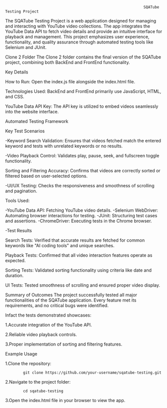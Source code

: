                                                                   SQATube Testing Project

The SQATube Testing Project is a web application designed for managing and interacting with YouTube video collections. The app integrates the YouTube Data API to fetch video details and provide an intuitive interface for playback and management. This project emphasizes user experience, functionality, and quality assurance through automated testing tools like Selenium and JUnit.



Clone 2 Folder
The Clone 2 folder contains the final version of the SQATube project, combining both BackEnd and FrontEnd functionality.


Key Details

How to Run:
Open the index.js file alongside the index.html file.

Technologies Used:
BackEnd and FrontEnd primarily use JavaScript, HTML, and CSS.

YouTube Data API Key:
The API key is utilized to embed videos seamlessly into the website interface.


Automated Testing Framework

Key Test Scenarios

-Keyword Search Validation:
Ensures that videos fetched match the entered keyword and tests with unrelated keywords or no results.

-Video Playback Control:
Validates play, pause, seek, and fullscreen toggle functionality.

Sorting and Filtering Accuracy:
Confirms that videos are correctly sorted or filtered based on user-selected options.

-UI/UX Testing:
Checks the responsiveness and smoothness of scrolling and pagination.


Tools Used:

-YouTube Data API: Fetching YouTube video details.
-Selenium WebDriver: Automating browser interactions for testing.
-JUnit: Structuring test cases and assertions.
-ChromeDriver: Executing tests in the Chrome browser.


 -Test Results
 
Search Tests: Verified that accurate results are fetched for common keywords like "AI coding tools" and unique searches.

Playback Tests: Confirmed that all video interaction features operate as expected.

Sorting Tests: Validated sorting functionality using criteria like date and duration.

UI Tests: Tested smoothness of scrolling and ensured proper video display.


Summary of Outcomes
The project successfully tested all major functionalities of the SQATube application. Every feature met its requirements, and no critical bugs were identified. 


Infact the tests demonstrated showcases:


1.Accurate integration of the YouTube API.

2.Reliable video playback controls.

3.Proper implementation of sorting and filtering features.

Example Usage
		
 1.Clone the repository:

			
			git clone https://github.com/your-username/sqatube-testing.git  
   
2.Navigate to the project folder:

			
            cd sqatube-testing 

   
3.Open the index.html file in your browser to view the app.
	

